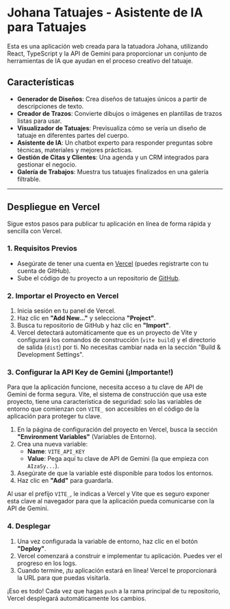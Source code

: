 # Johana Tatuajes - Asistente de IA para Tatuajes

Esta es una aplicación web creada para la tatuadora Johana, utilizando React, TypeScript y la API de Gemini para proporcionar un conjunto de herramientas de IA que ayudan en el proceso creativo del tatuaje.

## Características

*   **Generador de Diseños**: Crea diseños de tatuajes únicos a partir de descripciones de texto.
*   **Creador de Trazos**: Convierte dibujos o imágenes en plantillas de trazos listas para usar.
*   **Visualizador de Tatuajes**: Previsualiza cómo se vería un diseño de tatuaje en diferentes partes del cuerpo.
*   **Asistente de IA**: Un chatbot experto para responder preguntas sobre técnicas, materiales y mejores prácticas.
*   **Gestión de Citas y Clientes**: Una agenda y un CRM integrados para gestionar el negocio.
*   **Galería de Trabajos**: Muestra tus tatuajes finalizados en una galería filtrable.

---

## Despliegue en Vercel

Sigue estos pasos para publicar tu aplicación en línea de forma rápida y sencilla con Vercel.

### 1. Requisitos Previos

*   Asegúrate de tener una cuenta en [Vercel](https://vercel.com/) (puedes registrarte con tu cuenta de GitHub).
*   Sube el código de tu proyecto a un repositorio de [GitHub](https://github.com/).

### 2. Importar el Proyecto en Vercel

1.  Inicia sesión en tu panel de Vercel.
2.  Haz clic en **"Add New..."** y selecciona **"Project"**.
3.  Busca tu repositorio de GitHub y haz clic en **"Import"**.
4.  Vercel detectará automáticamente que es un proyecto de Vite y configurará los comandos de construcción (`vite build`) y el directorio de salida (`dist`) por ti. No necesitas cambiar nada en la sección "Build & Development Settings".

### 3. Configurar la API Key de Gemini (¡Importante!)

Para que la aplicación funcione, necesita acceso a tu clave de API de Gemini de forma segura. Vite, el sistema de construcción que usa este proyecto, tiene una característica de seguridad: solo las variables de entorno que comienzan con `VITE_` son accesibles en el código de la aplicación para proteger tu clave.

1.  En la página de configuración del proyecto en Vercel, busca la sección **"Environment Variables"** (Variables de Entorno).
2.  Crea una nueva variable:
    *   **Name**: `VITE_API_KEY`
    *   **Value**: Pega aquí tu clave de API de Gemini (la que empieza con `AIzaSy...`).
3.  Asegúrate de que la variable esté disponible para todos los entornos.
4.  Haz clic en **"Add"** para guardarla.

Al usar el prefijo `VITE_`, le indicas a Vercel y Vite que es seguro exponer esta clave al navegador para que la aplicación pueda comunicarse con la API de Gemini.

### 4. Desplegar

1.  Una vez configurada la variable de entorno, haz clic en el botón **"Deploy"**.
2.  Vercel comenzará a construir e implementar tu aplicación. Puedes ver el progreso en los logs.
3.  Cuando termine, ¡tu aplicación estará en línea! Vercel te proporcionará la URL para que puedas visitarla.

¡Eso es todo! Cada vez que hagas `push` a la rama principal de tu repositorio, Vercel desplegará automáticamente los cambios.
